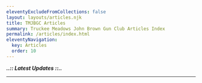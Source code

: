 ```yaml
---
eleventyExcludeFromCollections: false
layout: layouts/articles.njk
title: TMJBGC Articles
summary: Truckee Meadows John Brown Gun Club Articles Index
permalink: /articles/index.html
eleventyNavigation:
  key: Articles
  order: 10
---
```

***..:: Latest  Updates ::..***

<hr class="border-b-2 border-gray-900 w-48 mb-4" />
